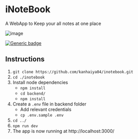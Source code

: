 # iNoteBook

A WebApp to Keep your all notes at one place

![image](https://user-images.githubusercontent.com/93936630/222914336-f67f9bcc-d9fd-441c-8b26-2e8c4498bc8b.png)


[![Generic badge](https://img.shields.io/badge/view-demo-blue?style=for-the-badge)](https://inotebook-9g8c.onrender.com/) 


## Instructions


1. `git clone https://github.com/kanhaiya04/inotebook.git` 
2. `cd ./inotebook`
3. Install node dependencies 
   - `npm install`
   -  `cd backend/`
   -  `npm install`
4. Create a `.env` file in backend folder
   - Add relevant credentials
   - `cp .env.sample .env` 
5.  `cd ../`
6. `npm run dev`
7. The app is now running at http://localhost:3000/

